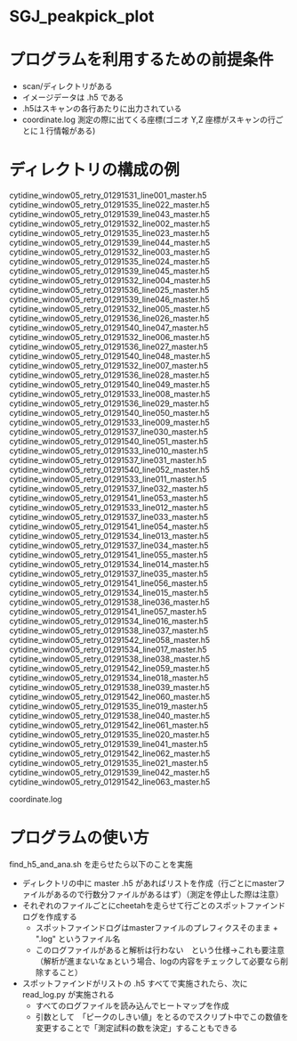 # SGJ_peakpick_plot

# プログラムを利用するための前提条件
+ scan/ディレクトリがある
+ イメージデータは .h5 である
+ .h5はスキャンの各行あたりに出力されている
+ coordinate.log 測定の際に出てくる座標(ゴニオ Y,Z 座標がスキャンの行ごとに１行情報がある)

# ディレクトリの構成の例
cytidine_window05_retry_01291531_line001_master.h5  cytidine_window05_retry_01291535_line022_master.h5  cytidine_window05_retry_01291539_line043_master.h5
cytidine_window05_retry_01291532_line002_master.h5  cytidine_window05_retry_01291535_line023_master.h5  cytidine_window05_retry_01291539_line044_master.h5
cytidine_window05_retry_01291532_line003_master.h5  cytidine_window05_retry_01291535_line024_master.h5  cytidine_window05_retry_01291539_line045_master.h5
cytidine_window05_retry_01291532_line004_master.h5  cytidine_window05_retry_01291536_line025_master.h5  cytidine_window05_retry_01291539_line046_master.h5
cytidine_window05_retry_01291532_line005_master.h5  cytidine_window05_retry_01291536_line026_master.h5  cytidine_window05_retry_01291540_line047_master.h5
cytidine_window05_retry_01291532_line006_master.h5  cytidine_window05_retry_01291536_line027_master.h5  cytidine_window05_retry_01291540_line048_master.h5
cytidine_window05_retry_01291532_line007_master.h5  cytidine_window05_retry_01291536_line028_master.h5  cytidine_window05_retry_01291540_line049_master.h5
cytidine_window05_retry_01291533_line008_master.h5  cytidine_window05_retry_01291536_line029_master.h5  cytidine_window05_retry_01291540_line050_master.h5
cytidine_window05_retry_01291533_line009_master.h5  cytidine_window05_retry_01291537_line030_master.h5  cytidine_window05_retry_01291540_line051_master.h5
cytidine_window05_retry_01291533_line010_master.h5  cytidine_window05_retry_01291537_line031_master.h5  cytidine_window05_retry_01291540_line052_master.h5
cytidine_window05_retry_01291533_line011_master.h5  cytidine_window05_retry_01291537_line032_master.h5  cytidine_window05_retry_01291541_line053_master.h5
cytidine_window05_retry_01291533_line012_master.h5  cytidine_window05_retry_01291537_line033_master.h5  cytidine_window05_retry_01291541_line054_master.h5
cytidine_window05_retry_01291534_line013_master.h5  cytidine_window05_retry_01291537_line034_master.h5  cytidine_window05_retry_01291541_line055_master.h5
cytidine_window05_retry_01291534_line014_master.h5  cytidine_window05_retry_01291537_line035_master.h5  cytidine_window05_retry_01291541_line056_master.h5
cytidine_window05_retry_01291534_line015_master.h5  cytidine_window05_retry_01291538_line036_master.h5  cytidine_window05_retry_01291541_line057_master.h5
cytidine_window05_retry_01291534_line016_master.h5  cytidine_window05_retry_01291538_line037_master.h5  cytidine_window05_retry_01291542_line058_master.h5
cytidine_window05_retry_01291534_line017_master.h5  cytidine_window05_retry_01291538_line038_master.h5  cytidine_window05_retry_01291542_line059_master.h5
cytidine_window05_retry_01291534_line018_master.h5  cytidine_window05_retry_01291538_line039_master.h5  cytidine_window05_retry_01291542_line060_master.h5
cytidine_window05_retry_01291535_line019_master.h5  cytidine_window05_retry_01291538_line040_master.h5  cytidine_window05_retry_01291542_line061_master.h5
cytidine_window05_retry_01291535_line020_master.h5  cytidine_window05_retry_01291539_line041_master.h5  cytidine_window05_retry_01291542_line062_master.h5
cytidine_window05_retry_01291535_line021_master.h5  cytidine_window05_retry_01291539_line042_master.h5  cytidine_window05_retry_01291542_line063_master.h5

coordinate.log

# プログラムの使い方
find_h5_and_ana.sh を走らせたら以下のことを実施
+ ディレクトリの中に master .h5 があればリストを作成（行ごとにmasterファイルがあるので行数分ファイルがあるはず）（測定を停止した際は注意）
+ それぞれのファイルごとにcheetahを走らせて行ごとのスポットファインドログを作成する
    + スポットファインドログはmasterファイルのプレフィクスそのまま + ".log" というファイル名
    + このログファイルがあると解析は行わない　という仕様→これも要注意（解析が進まないなぁという場合、logの内容をチェックして必要なら削除すること）
+ スポットファインドがリストの .h5 すべてで実施されたら、次に read_log.py が実施される
    + すべてのログファイルを読み込んでヒートマップを作成
    + 引数として　「ピークのしきい値」をとるのでスクリプト中でこの数値を変更することで「測定試料の数を決定」することもできる

